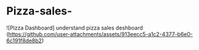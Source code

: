 # Pizza-sales-
![Pizza Dashboard]
understand pizza sales deshboard
(https://github.com/user-attachments/assets/913eecc5-a1c2-4377-b6e0-6c191f8de8b2)

